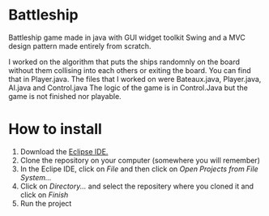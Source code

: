 # Battleship

Battleship game made in java with GUI widget toolkit Swing and  a MVC design pattern made entirely from scratch.

I worked on the algorithm that puts the ships randomnly on the board without them collising into each others or exiting the board.
You can find that in Player.java.
The files that I worked on were Bateaux.java, Player.java, AI.java and Control.java
The logic of the game is in Control.Java but the game is not finished nor playable.


# How to install 
1. Download the [Eclipse IDE.]( https://www.eclipse.org/downloads/packages/release/kepler/sr1/eclipse-ide-java-developers)
2. Clone the repository on your computer (somewhere you will remember)
3. In the Eclipe IDE, click on _File_ and then click on _Open Projects from File System..._
4. Click on _Directory..._ and select the repositery where you cloned it and click on _Finish_
5. Run the project
